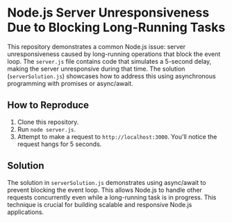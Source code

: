 # Node.js Server Unresponsiveness Due to Blocking Long-Running Tasks

This repository demonstrates a common Node.js issue: server unresponsiveness caused by long-running operations that block the event loop.  The `server.js` file contains code that simulates a 5-second delay, making the server unresponsive during that time.  The solution (`serverSolution.js`) showcases how to address this using asynchronous programming with promises or async/await.

## How to Reproduce

1. Clone this repository.
2. Run `node server.js`.
3. Attempt to make a request to `http://localhost:3000`. You'll notice the request hangs for 5 seconds.

## Solution

The solution in `serverSolution.js` demonstrates using async/await to prevent blocking the event loop.  This allows Node.js to handle other requests concurrently even while a long-running task is in progress.  This technique is crucial for building scalable and responsive Node.js applications.
